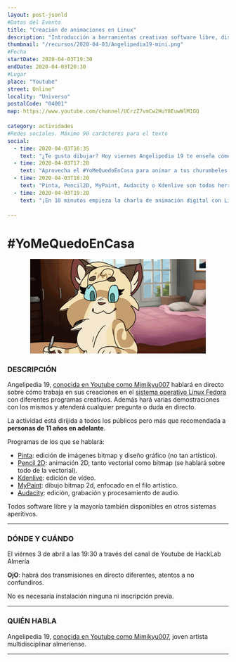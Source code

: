 ```yaml
---
layout: post-jsonld
#Datos del Evento
title: "Creación de animaciones en Linux"
description: "Introducción a herramientas creativas software libre, disponibles para todos, orientadas a la creación de animaciones digitales."
thumbnail: "/recursos/2020-04-03/Angelipedia19-mini.png"
#Fecha
startDate: 2020-04-03T19:30
endDate: 2020-04-03T20:30
#Lugar
place: "Youtube"
street: Online"
locality: "Universo"
postalCode: "04001"
map: https://www.youtube.com/channel/UCrzZ7vmCw2HuY8EuwWlM1GQ

category: actividades
#Redes sociales. Máximo 90 carácteres para el texto
social:
  - time: 2020-04-03T16:35
    text: "¿Te gusta dibujar? Hoy viernes Angelipedia 19 te enseña cómo usa sus herramientas de animación"
  - time: 2020-04-03T17:20
    text: "Aprovecha el #YoMeQuedoEnCasa para animar a tus churumbeles a la creación multimedia con software libre"
  - time: 2020-04-03T18:20
    text: "Pinta, Pencil2D, MyPaint, Audacity o Kdenlive son todas herramientas creativas a tu alcance"
  - time: 2020-04-03T19:20
    text: "¡En 10 minutos empieza la charla de animación digital con Linux y software libre!"

---
```


# #YoMeQuedoEnCasa

<center><img src="/recursos/2020-04-03/Angelipedia19-mini.png" alt="logo markdown" style="width: 400px"></center>

### DESCRIPCIÓN

Angelipedia 19, [conocida en Youtube como Mimikyu007](https://www.youtube.com/c/Mimikyu007) hablará en directo sobre cómo trabaja en sus creaciones en el [sistema operativo Linux Fedora](https://fedoraproject.org) con diferentes programas creativos. Además hará varias demostraciones con los mismos y atenderá cualquier pregunta o duda en directo. 

La actividad está dirijida a todos los públicos pero más que recomendada a __personas de 11 años en adelante__.

Programas de los que se hablará:

- [Pinta](https://pinta-project.com/): edición de imágenes bitmap y diseño gráfico (no tan artístico).
- [Pencil 2D](https://www.pencil2d.org/): animación 2D, tanto vectorial como bitmap (se hablará sobre todo de la vectorial).
- [Kdenlive](https://kdenlive.org): edición de vídeo.
- [MyPaint](http://mypaint.org/): dibujo bitmap 2d, enfocado en el filo artístico.
- [Audacity](https://www.audacityteam.org/): edición, grabación y procesamiento de audio.

Todos software libre y la mayoría también disponibles en otros sistemas aperitivos.

---

### DÓNDE Y CUÁNDO

El viérnes 3 de abril a las 19:30 a través del canal de Youtube de HackLab Almería

__OjO__: habrá dos transmisiones en directo diferentes, atentos a no confundiros.

No es necesaria instalación ninguna ni inscripción previa.

---

### QUIÉN HABLA

Angelipedia 19, [conocida en Youtube como Mimikyu007](https://www.youtube.com/c/Mimikyu007), joven artista multidisciplinar almeriense.

---
